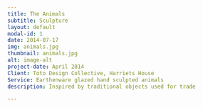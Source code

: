 ```yaml
---
title: The Animals
subtitle: Sculpture
layout: default
modal-id: 1
date: 2014-07-17
img: animals.jpg
thumbnail: animals.jpg
alt: image-alt
project-date: April 2014
Client: Toto Design Collective, Harriets House
Service: Earthenware glazed hand sculpted animals
description: Inspired by traditional objects used for trade

---
```

